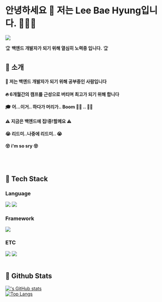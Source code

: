 # 안녕하세요 👀 저는 Lee Bae Hyung입니다. 👋👋👋
<div>
  <!--Header-->
  
  <img src="https://img.insight.co.kr/static/2018/02/03/700/4249k18fbm0u9n4ndex2.jpg"> 
  
 :trophy:  **백엔드 개발자가 되기 위해 열심히 노력중 입니다.** :trophy: 
</div>

  <!--Body-->
  
  ## 👀 소개 
  #### :raising_hand: 저는 백엔드 개발자가 되기 위해 공부중인 사람입니다 <br/>
  #### :fire: 6개월간의 캠프를 근성으로 버티며 최고가 되기 위해 합니다<br/>
  #### :mortar_board: 어...이거.. 하다가 머리가.. **Boom** :man_facepalming: .. :person_in_manual_wheelchair: 
  #### :warning: 지금은 백엔드에 집!중!할께요 :warning: 
  #### :sob:   리드미..나중에 리드미.. :sob: 
  #### :dizzy_face:  i'm so sry  :dizzy_face: 
  <br/>
  <br/>
  
  ## 🧱 Tech Stack
  ### Language
  <!--Python-->
  <img src="https://img.shields.io/badge/Python-3776AB?style=flat-square&logo=Python&logoColor=white"/>
  <!--JavaScript-->
  <img src="https://img.shields.io/badge/JavaScript-F7DF1E?style=flat-square&logo=JavaScript&logoColor=white"/>
  <br/>
  
  ### Framework
  <!--Django-->
  <img src="https://img.shields.io/badge/Django-092E20?style=flat-square&logo=Django&logoColor=white"/>

  
  ### ETC
 <!--Amazon AWS-->
  <img src="https://img.shields.io/badge/Amazon AWS-232F3E?style=flat-square&logo=Amazon AWS&logoColor=white"/>
  <!--MySQL-->
  <img src="https://img.shields.io/badge/MySQL-4479A1?style=flat-square&logo=MySQL&logoColor=white"/>
  <br/>
  <br/>
  
  ## 🤔 Github Stats
  [!['s GitHub stats](https://github-readme-stats.vercel.app/api?username=)](https://github.com/anuraghazra/github-readme-stats)
  <br/>
  [![Top Langs](https://github-readme-stats.vercel.app/api/top-langs/?username=)](https://github.com/anuraghazra/github-readme-stats)
  
</div>

<!--
** ** is a ✨ _special_ ✨ repository because its `README.md` (this file) appears on your GitHub profile.

Here are some ideas to get you started:
- Hi there 👋
- 🔭 I’m currently working on ...
- 🌱 I’m currently learning ...
- 👯 I’m looking to collaborate on ...
- 🤔 I’m looking for help with ...
- 💬 Ask me about ...
- 📫 How to reach me: ...
- 😄 Pronouns: ...
- ⚡ Fun fact: ...
-->
